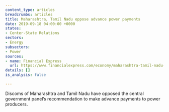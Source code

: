 ```yaml
---
content_type: articles
breadcrumbs: articles
title: Maharashtra, Tamil Nadu oppose advance power payments
date: 2019-09-18 04:00:00 +0000
states:
- Center-State Relations
sectors:
- Energy
subsectors:
- Power
sources:
- name: Financial Express
  url: https://www.financialexpress.com/economy/maharashtra-tamil-nadu-oppose-advance-power-payments/1702524/
details: []
is_analysis: false

---
```

Discoms of Maharashtra and Tamil Nadu have opposed the central government panel’s recommendation to make advance payments to power producers.
